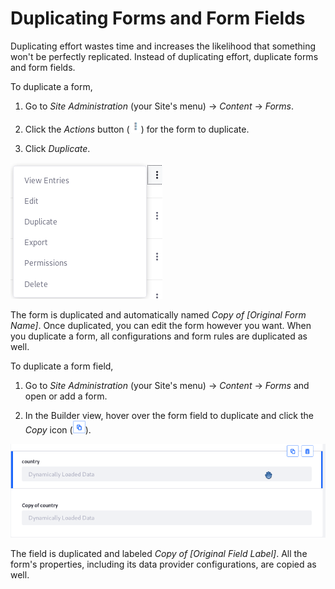 # Duplicating Forms and Form Fields [](id=duplicating-forms-and-form-fields)

Duplicating effort wastes time and increases the likelihood that something won't 
be perfectly replicated. Instead of duplicating effort, duplicate forms and form 
fields. 

To duplicate a form, 

1.  Go to *Site Administration* (your Site's menu) &rarr; *Content* &rarr; 
    *Forms*. 

2.  Click the *Actions* button 
    (![Actions](../../images/icon-actions.png)) 
    for the form to duplicate. 

3.  Click *Duplicate*.

![Figure 1: The Duplicate option works the same for forms and form fields.](../../images/forms-duplicate-form.png)

The form is duplicated and automatically named *Copy of [Original Form Name]*. 
Once duplicated, you can edit the form however you want. When you duplicate a 
form, all configurations and form rules are duplicated as well. 

To duplicate a form field, 

1.  Go to *Site Administration* (your Site's menu) &rarr; *Content* &rarr; 
    *Forms* and open or add a form. 

2.  In the Builder view, hover over the form field to duplicate and click the
    *Copy* icon 
    (![Copy](../../images/icon-copy.png)). 

![Figure 2: You can duplicate form fields.](../../images/forms-duplicate-form-field.png)

The field is duplicated and labeled *Copy of [Original Field Label]*. All the 
form's properties, including its data provider configurations, are copied as
well.
